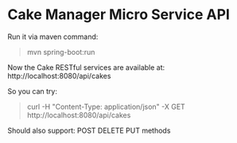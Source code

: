 # Cake Manager Micro Service API 

Run it via maven command: 
> mvn spring-boot:run

Now the Cake RESTful services are available at:
http://localhost:8080/api/cakes

So you can try:
> curl -H "Content-Type: application/json" -X GET http://localhost:8080/api/cakes

Should also support:
POST DELETE PUT methods

